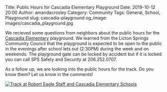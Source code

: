 Title: Public Hours for Cascadia Elementary Playground
Date: 2019-10-12 20:00
Author: amandacrosley
Category: Community
Tags: General, School, Playground
slug: cascadia-playground
og_image: images/cascadia_playground.jpg

We recieved some questions from neighbors about the public hours for the [Cascadia Elementary](https://www.cascadiaes.seattleschools.org/cms/One.aspx) playground. We learned from the Licton Springs Community Council that the playground is expected to be open to the public in the evenings after school lets out (2:30PM) during the week and on weekends. The playground gate can be locked by accident but if it is locked you can call SPS Safety and Security at 206.252.0707. 

As a follow up, we are looking into the public hours for the track. Do you know them? Let us know in the comments! 

[![Track at Robert Eagle Staff and Cascadia Elementary Schools](/images/RESMS_track.jpg)](/images/RESMS_track.jpg)
